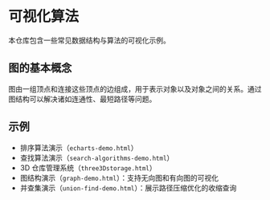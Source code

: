# 可视化算法

本仓库包含一些常见数据结构与算法的可视化示例。

## 图的基本概念
图由一组顶点和连接这些顶点的边组成，用于表示对象以及对象之间的关系。通过图结构可以解决诸如连通性、最短路径等问题。

## 示例
- 排序算法演示（`echarts-demo.html`）
- 查找算法演示（`search-algorithms-demo.html`）
- 3D 仓库管理系统（`three3Dstorage.html`）
- 图结构演示（`graph-demo.html`）：支持无向图和有向图的可视化
- 并查集演示（`union-find-demo.html`）：展示路径压缩优化的收缩查询
